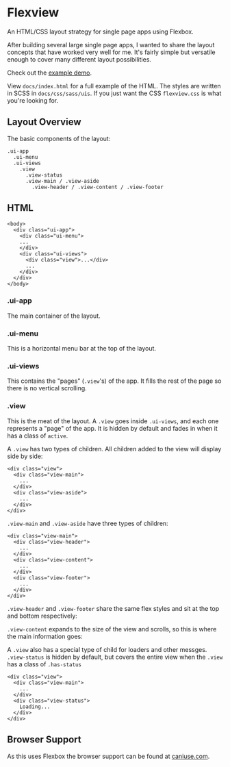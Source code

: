 # Flexview

An HTML/CSS layout strategy for single page apps using Flexbox.

After building several large single page apps, I wanted to share the layout concepts that have worked very well for me. It's fairly simple but versatile enough to cover many different layout possibilities.

Check out the [example demo](https://adamwdraper.github.io/flexview/1).

View `docs/index.html` for a full example of the HTML. The styles are written in SCSS in `docs/css/sass/uis`. If you just want the CSS `flexview.css` is what you're looking for.

## Layout Overview

The basic components of the layout:

```
.ui-app
  .ui-menu
  .ui-views
    .view
      .view-status
      .view-main / .view-aside
        .view-header / .view-content / .view-footer
```

## HTML

```
<body>
  <div class="ui-app">
    <div class="ui-menu">
    ...
    </div>
    <div class="ui-views">
      <div class="view">...</div>
      ...
    </div>
  </div>
</body>
```

### .ui-app

The main container of the layout.

### .ui-menu
This is a horizontal menu bar at the top of the layout.

### .ui-views

This contains the "pages" (`.view`'s) of the app. It fills the rest of the page so there is no vertical scrolling.


### .view
This is the meat of the layout. A `.view` goes inside `.ui-views`, and each one represents a "page" of the app. It is hidden by default and fades in when it has a class of `active`.

A `.view` has two types of children. All children added to the view will display side by side:

```
<div class="view">
  <div class="view-main">
    ...
  </div>
  <div class="view-aside">
    ...
  </div>
</div>
```

`.view-main` and `.view-aside` have three types of children:

```
<div class="view-main">
  <div class="view-header">
    ...
  </div>
  <div class="view-content">
    ...
  </div>
  <div class="view-footer">
    ...
  </div>
</div>
```

`.view-header` and `.view-footer` share the same flex styles and sit at the top and bottom respectively:


`.view-content` expands to the size of the view and scrolls, so this is where the main information goes:


A `.view` also has a special type of child for loaders and other messges.  `.view-status` is hidden by default, but covers the entire view when the `.view` has a class of `.has-status`

```
<div class="view">
  <div class="view-main">
    ...
  </div>
  <div class="view-status">
    Loading...
  </div>
</div>
```

## Browser Support

As this uses Flexbox the browser support can be found at [caniuse.com](http://caniuse.com/#search=flex).
